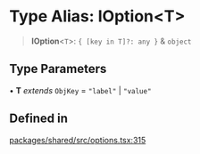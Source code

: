 # Type Alias: IOption\<T\>

> **IOption**\<`T`\>: `{ [key in T]?: any }` & `object`

## Type Parameters

• **T** *extends* `ObjKey` = `"label"` \| `"value"`

## Defined in

[packages/shared/src/options.tsx:315](https://github.com/yimoka/frontend/blob/b3e03ee786f624575c621abcdf4ca6391a862316/packages/shared/src/options.tsx#L315)
